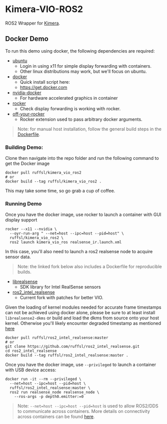 # Kimera-VIO-ROS2

ROS2 Wrapper for [Kimera](https://github.com/MIT-SPARK/Kimera).


## Docker Demo

To run this demo using docker, the following dependencies are required:

* [ubuntu](https://ubuntu.com/)
  * Login in using x11 for simple display forwarding with containers.
  * Other linux distributions may work, but we'll focus on ubuntu.
* [docker](https://www.docker.com/)
  * Quick install script here:
  * https://get.docker.com
* [nvidia-docker](https://github.com/NVIDIA/nvidia-docker)
  * For hardware accelerated graphics in container
* [rocker](https://github.com/osrf/rocker)
  * Check display forwarding is working with rocker.
* [off-your-rocker](https://github.com/sloretz/off-your-rocker)
  * Rocker extension used to pass arbitrary docker arguments.

> Note: for manual host installation, follow the general build steps in the [Dockerfile](Dockerfile).


### Building Demo:

Clone then navigate into the repo folder and run the following command to get the Docker image

```
docker pull ruffsl/kimera_vio_ros2
# or
docker build --tag ruffsl/kimera_vio_ros2 .

```

This may take some time, so go grab a cup of coffee.


### Running Demo

Once you have the docker image, use rocker to launch a container with GUI display support

```
rocker --x11 --nvidia \
  --oyr-run-arg " --net=host --ipc=host --pid=host" \
  ruffsl/kimera_vio_ros2 \
  ros2 launch kimera_vio_ros realsense_ir.launch.xml
```

In this case, you'll also need to launch a ros2 realsense node to acquire sensor data.

> Note: the linked fork below also includes a Dockerfile for reproducible builds.

* [librealsense](https://github.com/IntelRealSense/librealsense)
  * SDK library for Intel RealSense sensors
* [ros2_intel_realsense](https://github.com/ruffsl/ros2_intel_realsense/)
  * Current fork with patches for better VIO.

Given the loading of kernel modules needed for accurate frame timestamps can not be achieved using docker alone, please be sure to at least install `librealsense2-dkms` or build and load the dkms from source onto your host kernel. Otherwise you'll likely encounter degraded timestamp as mentioned [here](https://github.com/IntelRealSense/librealsense/issues/5710)

```
docker pull ruffsl/ros2_intel_realsense:master
# or
git clone https://github.com/ruffsl/ros2_intel_realsense.git
cd ros2_intel_realsense
docker build --tag ruffsl/ros2_intel_realsense:master .
```

Once you have the docker image, use `--privileged` to launch a container with USB device access:

```
docker run -it --rm --privileged \
  --net=host --ipc=host --pid=host \
  ruffsl/ros2_intel_realsense:master \
  ros2 run realsense_node realsense_node \
    --ros-args -p depth0.emitter:=0
```

> Note: `--net=host --ipc=host --pid=host` is used to allow ROS2/DDS to communicate across containers.
> More details on connectivity across containers can be found [here](https://answers.ros.org/question/296828/ros2-connectivity-across-docker-containers-via-host-driver/).